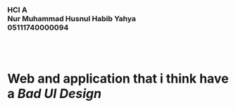<h3> HCI A <br>
Nur Muhammad Husnul Habib Yahya <br>
05111740000094 </h3> <br><br>


<h1>Web and application that i think have a <i>Bad UI Design</i></h1>
